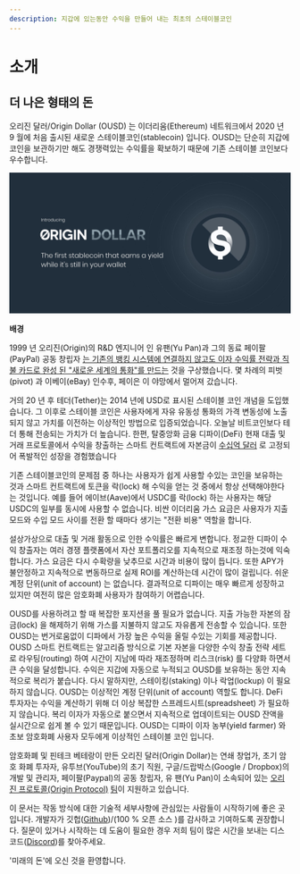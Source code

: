 ```yaml
---
description: 지갑에 있는동안 수익을 만들어 내는 최초의 스테이블코인
---
```


# 소개

## **더 나은 형태의 돈**

오리진 달러/Origin Dollar \(OUSD\) 는 이더리움\(Ethereum\) 네트워크에서 2020 년 9 월에 처음 출시된 새로운 스테이블코인\(stablecoin\) 입니다. OUSD는 단순히 지갑에 코인을 보관하기만 해도 경쟁력있는 수익률을 확보하기 때문에 기존 스테이블 코인보다 우수합니다.

![](.gitbook/assets/origin-dollar-summary.jpeg)

**배경**

1999 년 오리진\(Origin\)의 R&D 엔지니어 인 유팬\(Yu Pan\)과 그의 동료 페이팔\(PayPal\) 공동 창립자 [는 기존의 뱅킹 시스템에 연결하지 않고도 이자 수익률 전략과 직불 카드로 완성 된 "새로운 세계의 통화"를 만드는](https://www.cnbc.com/2017/08/14/david-sacks-cryptocurrency-interview.html) 것을 구상했습니다. 몇 차례의 피벗\(pivot\) 과 이베이\(eBay\) 인수후, 페이은 이 야망에서 멀어져 갔습니다.

거의 20 년 후 테더\(Tether\)는 2014 년에 USD로 표시된 스테이블 코인 개념을 도입했습니다. 그 이후로 스테이블 코인은 사용자에게 자유 유동성 통화의 가격 변동성에 노출되지 않고 가치를 이전하는 이상적인 방법으로 입증되었습니다. 오늘날 비트코인보다 테더 통해 전송되는 가치가 더 높습니다. 한편, 탈중앙화 금융 디파이\(DeFi\) 현재 대출 및 거래 프로토콜에서 수익을 창출하는 스마트 컨트랙트에 자본금이 [수십억 달러](https://defipulse.com/) 로 고정되어 폭발적인 성장을 경험했습니다

기존 스테이블코인의 문제점 중 하나는 사용자가 쉽게 사용할 수있는 코인을 보유하는 것과 스마트 컨트랙트에 토큰을 락\(lock\) 해 수익을 얻는 것 중에서 항상 선택해야한다는 것입니다. 예를 들어 에이브\(Aave\)에서 USDC를 락\(lock\) 하는 사용자는 해당 USDC의 일부를 동시에 사용할 수 없습니다. 비싼 이더리움 가스 요금은 사용자가 지출 모드와 수입 모드 사이를 전환 할 때마다 생기는 "전환 비용" 역할을 합니다.

설상가상으로 대출 및 거래 활동으로 인한 수익률은 빠르게 변합니다. 정교한 디파이 수익 창출자는 여러 경쟁 플랫폼에서 자산 포트폴리오를 지속적으로 재조정 하는것에 익숙합니다. 가스 요금은 다시 수확량을 낮추므로 시간과 비용이 많이 듭니다. 또한 APY가 불안정하고 지속적으로 변동하므로 실제 ROI를 계산하는데 시간이 많이 걸립니다. 쉬운 계정 단위\(unit of account\) 는 없습니다. 결과적으로 디파이는 매우 빠르게 성장하고 있지만 여전히 많은 암호화폐 사용자가 참여하기 어렵습니다.

OUSD를 사용하려고 할 때 복잡한 포지션을 풀 필요가 없습니다. 지출 가능한 자본의 잠금\(lock\) 을 해제하기 위해 가스를 지불하지 않고도 자유롭게 전송할 수 있습니다. 또한 OUSD는 번거로움없이 디파에서 가장 높은 수익을 올릴 수있는 기회를 제공합니다. OUSD 스마트 컨트랙트는 알고리즘 방식으로 기본 자본을 다양한 수익 창출 전략 세트로 라우팅\(routing\) 하여 시간이 지남에 따라 재조정하며 리스크\(risk\) 를 다양화 하면서 큰 수익을 달성합니다. 수익은 지갑에 자동으로 누적되고 OUSD를 보유하는 동안 지속적으로 복리가 붙습니다. 다시 말하지만, 스테이킹\(staking\) 이나 락업\(lockup\) 이 필요하지 않습니다. OUSD는 이상적인 계정 단위\(unit of account\) 역할도 합니다. DeFi 투자자는 수익을 계산하기 위해 더 이상 복잡한 스프레드시트\(spreadsheet\) 가 필요하지 않습니다. 복리 이자가 자동으로 붙으면서 지속적으로 업데이트되는 OUSD 잔액을 실시간으로 쉽게 볼 수 있기 때문입니다. OUSD는 디파이 이자 농부\(yield farmer\) 와 초보 암호화폐 사용자 모두에게 이상적인 스테이블 코인 입니다.

암호화폐 및 핀테크 베테랑이 만든 오리진 달러\(Origin Dollar\)는 연쇄 창업가, 초기 암호 화폐 투자자, 유투브\(YouTube\)의 초기 직원, 구글/드랍박스\(Google / Dropbox\)의 개발 및 관리자, 페이팔\(Paypal\)의 공동 창립자, 유 팬\(Yu Pan\)이 소속되어 있는 [오리진 프로토콜\(Origin Protocol\)](https://www.originprotocol.com) [팀](https://www.originprotocol.com/team)이 지원하고 있습니다.

이 문서는 작동 방식에 대한 기술적 세부사항에 관심있는 사람들이 시작하기에 좋은 곳입니다. 개발자가 깃헙\([Github](http://www.github.com/OriginProtocol)\)/\(100 % 오픈 소스 \)를 감사하고 기여하도록 권장합니다. 질문이 있거나 시작하는 데 도움이 필요한 경우 저희 팀이 많은 시간을 보내는 디스코드\([Discord](https://www.originprotocol.com/discord)\)를 찾아주세요.

'미래의 돈'에 오신 것을 환영합니다.

